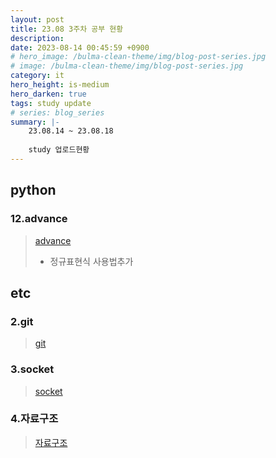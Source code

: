 ```yaml
---
layout: post
title: 23.08 3주차 공부 현황
description: 
date: 2023-08-14 00:45:59 +0900
# hero_image: /bulma-clean-theme/img/blog-post-series.jpg
# image: /bulma-clean-theme/img/blog-post-series.jpg
category: it
hero_height: is-medium
hero_darken: true
tags: study update
# series: blog_series
summary: |-
    23.08.14 ~ 23.08.18
    
    study 업로드현황
---
```

## python

### 12.advance
> [advance](/study/python/12_Advance)  
> * 정규표현식 사용법추가

## etc

### 2.git
> [git](/study/etc/2_git) 

### 3.socket
> [socket](/study/etc/3_socket) 

### 4.자료구조
> [자료구조](/study/etc/4_자료구조) 